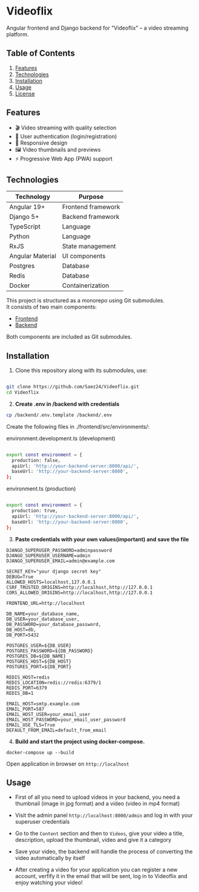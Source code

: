 # Videoflix

Angular frontend and Django backend for "Videoflix" – a video streaming platform.

## Table of Contents

1. [Features](#features)
2. [Technologies](#technologies)
3. [Installation](#installation)
4. [Usage](#usage)
5. [License](https://github.com/Saez24/Videoflix/blob/main/LICENSE)

## Features

- 🎬 Video streaming with quality selection
- 🔐 User authentication (login/registration)
- 📱 Responsive design
- 🖼️ Video thumbnails and previews
- ⚡ Progressive Web App (PWA) support

## Technologies

| Technology       | Purpose            |
| ---------------- | ------------------ |
| Angular 19+      | Frontend framework |
| Django 5+        | Backend framework  |
| TypeScript       | Language           |
| Python           | Language           |
| RxJS             | State management   |
| Angular Material | UI components      |
| Postgres         | Database           |
| Redis            | Database           |
| Docker           | Containerization   |

This project is structured as a monorepo using Git submodules.  
It consists of two main components:

- [Frontend](https://github.com/Saez24/Videoflix/tree/main/frontend)
- [Backend](https://github.com/Saez24/Videoflix/tree/main/backend)

Both components are included as Git submodules.

## Installation

1. Clone this repository along with its submodules, use:

```bash

git clone https://github.com/Saez24/Videoflix.git
cd Videoflix

```

2. **Create .env in /backend with credentials**

```bash
cp /backend/.env.template /backend/.env

```

Create the following files in ./frontend/src/environments/:

environment.development.ts (development)

```bash

export const environment = {
  production: false,
  apiUrl: 'http://your-backend-server:8000/api/',
  baseUrl: 'http://your-backend-server:8000',
};

```

environment.ts (production)

```bash

export const environment = {
  production: true,
  apiUrl: 'http://your-backend-server:8000/api/',
  baseUrl: 'http://your-backend-server:8000',
};

```

3. **Paste credentials with your own values(important) and save the file**

```bash"
DJANGO_SUPERUSER_PASSWORD=adminpassword
DJANGO_SUPERUSER_USERNAME=admin
DJANGO_SUPERUSER_EMAIL=admin@example.com

SECRET_KEY="your django secret key"
DEBUG=True
ALLOWED_HOSTS=localhost,127.0.0.1
CSRF_TRUSTED_ORIGINS=http://localhost,http://127.0.0.1
CORS_ALLOWED_ORIGINS=http://localhost,http://127.0.0.1

FRONTEND_URL=http://localhost

DB_NAME=your_database_name,
DB_USER=your_database_user,
DB_PASSWORD=your_database_password,
DB_HOST=db,
DB_PORT=5432

POSTGRES_USER=${DB_USER}
POSTGRES_PASSWORD=${DB_PASSWORD}
POSTGRES_DB=${DB_NAME}
POSTGRES_HOST=${DB_HOST}
POSTGRES_PORT=${DB_PORT}

REDIS_HOST=redis
REDIS_LOCATION=redis://redis:6379/1
REDIS_PORT=6379
REDIS_DB=1

EMAIL_HOST=smtp.example.com
EMAIL_PORT=587
EMAIL_HOST_USER=your_email_user
EMAIL_HOST_PASSWORD=your_email_user_password
EMAIL_USE_TLS=True
DEFAULT_FROM_EMAIL=default_from_email

```

4. **Build and start the project using docker-compose.**

```bash"
docker-compose up --build
```

Open application in browser on `http://localhost`

## Usage

- First of all you need to upload videos in your backend, you need a thumbnail (image in jpg format) and a video (video in mp4 format)
- Visit the admin panel `http://localhost:8000/admin` and log in with your superuser credentials
- Go to the `Content` section and then to `Videos`, give your video a title, description, upload the thumbnail, video and give it a category
- Save your video, the backend will handle the process of converting the video automatically by itself

- After creating a video for your application you can register a new account, verfify it in the email that will be sent, log in to Videoflix and enjoy watching your video!
